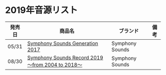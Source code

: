 # 2019年音源リスト

|発売日|商品名|ブランド|備考|
|---|---|---|---|
| 05/31 | [Symphony Sounds Generation 2017](./%E6%A5%BD%E6%9B%B2%E5%80%8B%E5%88%A5/Symphony%20Sounds%20Generation%202017.md) | Symphony Sounds |  |
| 08/30 | [Symphony Sounds Record 2019 ～from 2004 to 2018～](./%E6%A5%BD%E6%9B%B2%E5%80%8B%E5%88%A5/Symphony%20Sounds%20Record%202019.md) | Symphony Sounds |  |